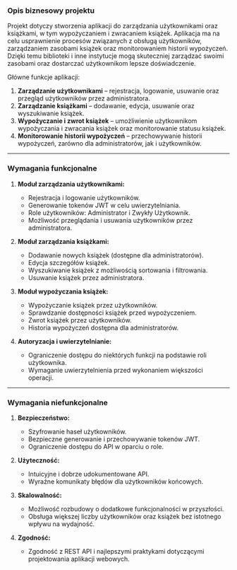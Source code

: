 ### **Opis biznesowy projektu**

Projekt dotyczy stworzenia aplikacji do zarządzania użytkownikami oraz książkami, w tym wypożyczaniem i zwracaniem książek. Aplikacja ma na celu usprawnienie procesów związanych z obsługą użytkowników, zarządzaniem zasobami książek oraz monitorowaniem historii wypożyczeń. Dzięki temu biblioteki i inne instytucje mogą skuteczniej zarządzać swoimi zasobami oraz dostarczać użytkownikom lepsze doświadczenie.

Główne funkcje aplikacji:
1. **Zarządzanie użytkownikami** – rejestracja, logowanie, usuwanie oraz przegląd użytkowników przez administratora.
2. **Zarządzanie książkami** – dodawanie, edycja, usuwanie oraz wyszukiwanie książek.
3. **Wypożyczanie i zwrot książek** – umożliwienie użytkownikom wypożyczania i zwracania książek oraz monitorowanie statusu książek.
4. **Monitorowanie historii wypożyczeń** – przechowywanie historii wypożyczeń, zarówno dla administratorów, jak i użytkowników.

---

### **Wymagania funkcjonalne**
1. **Moduł zarządzania użytkownikami:**
   - Rejestracja i logowanie użytkowników.
   - Generowanie tokenów JWT w celu uwierzytelniania.
   - Role użytkowników: Administrator i Zwykły Użytkownik.
   - Możliwość przeglądania i usuwania użytkowników przez administratora.
   
2. **Moduł zarządzania książkami:**
   - Dodawanie nowych książek (dostępne dla administratorów).
   - Edycja szczegółów książek.
   - Wyszukiwanie książek z możliwością sortowania i filtrowania.
   - Usuwanie książek przez administratora.

3. **Moduł wypożyczania książek:**
   - Wypożyczanie książek przez użytkowników.
   - Sprawdzanie dostępności książek przed wypożyczeniem.
   - Zwrot książek przez użytkowników.
   - Historia wypożyczeń dostępna dla administratorów.

4. **Autoryzacja i uwierzytelnianie:**
   - Ograniczenie dostępu do niektórych funkcji na podstawie roli użytkownika.
   - Wymaganie uwierzytelnienia przed wykonaniem większości operacji.

---

### **Wymagania niefunkcjonalne**

1. **Bezpieczeństwo:**
   - Szyfrowanie haseł użytkowników.
   - Bezpieczne generowanie i przechowywanie tokenów JWT.
   - Ograniczenie dostępu do API w oparciu o role.

2. **Użyteczność:**
   - Intuicyjne i dobrze udokumentowane API.
   - Wyraźne komunikaty błędów dla użytkowników końcowych.

3. **Skalowalność:**
   - Możliwość rozbudowy o dodatkowe funkcjonalności w przyszłości.
   - Obsługa większej liczby użytkowników oraz książek bez istotnego wpływu na wydajność.

4. **Zgodność:**
   - Zgodność z REST API i najlepszymi praktykami dotyczącymi projektowania aplikacji webowych.
